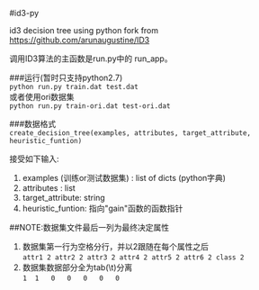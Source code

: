 #id3-py

id3 decision tree using python
fork from https://github.com/arunaugustine/ID3

调用ID3算法的主函数是run.py中的 run_app。

###运行(暂时只支持python2.7)  
`python run.py train.dat test.dat`  
或者使用ori数据集  
`python run.py train-ori.dat test-ori.dat`


###数据格式  
`create_decision_tree(examples, attributes, target_attribute, heuristic_funtion)`

接受如下输入:

1. examples (训练or测试数据集) : list of dicts (python字典)
2. attributes : list
3. target_attribute: string
4. heuristic_funtion:  指向"gain"函数的函数指针  

##NOTE:数据集文件最后一列为最终决定属性

1. 数据集第一行为空格分行，并以2跟随在每个属性之后   
`attr1 2 attr2 2 attr3 2 attr4 2 attr5 2 attr6 2 class 2`
2. 数据集数据部分全为tab(\t)分离   
`1	1	0	0	0	0	0`
